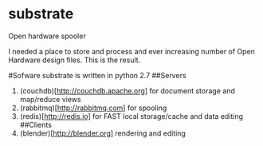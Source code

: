 substrate
=========

Open hardware spooler

I needed a place to store and process and ever increasing number of Open Hardware design files. This is the result.

#Sofware
substrate is written in python 2.7
##Servers
1. (couchdb)[http://couchdb.apache.org] for document storage and map/reduce views
2. (rabbitmq)[http://rabbitmq.com] for spooling
3. (redis)[http://redis.io] for FAST local storage/cache and data editing
##Clients
1. (blender)[http://blender.org] rendering and editing
